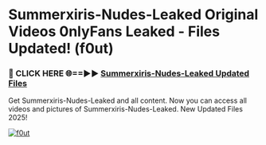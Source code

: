 # Summerxiris-Nudes-Leaked Original Videos 0nlyFans Leaked - Files Updated! (f0ut)

<h3>🔴 CLICK HERE 🌐==►► <a href="https://tinyurl.com/4mcuefdz" rel="nofollow">Summerxiris-Nudes-Leaked Updated Files</a></h3>

Get Summerxiris-Nudes-Leaked and all content. Now you can access all videos and pictures of Summerxiris-Nudes-Leaked. New Updated Files 2025!

[![f0ut](https://i.imgur.com/StAQSOY.gif)](https://tinyurl.com/4mcuefdz)
